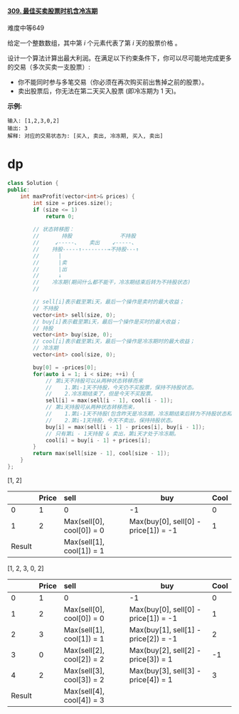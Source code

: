 #### [309. 最佳买卖股票时机含冷冻期](https://leetcode-cn.com/problems/best-time-to-buy-and-sell-stock-with-cooldown/)

难度中等649

给定一个整数数组，其中第 *i* 个元素代表了第 *i* 天的股票价格 。

设计一个算法计算出最大利润。在满足以下约束条件下，你可以尽可能地完成更多的交易（多次买卖一支股票）:

- 你不能同时参与多笔交易（你必须在再次购买前出售掉之前的股票）。
- 卖出股票后，你无法在第二天买入股票 (即冷冻期为 1 天)。

**示例:**

```
输入: [1,2,3,0,2]
输出: 3 
解释: 对应的交易状态为: [买入, 卖出, 冷冻期, 买入, 卖出]
```



# dp

```c++
class Solution {
public:
    int maxProfit(vector<int>& prices) {
        int size = prices.size();
        if (size <= 1)
            return 0;
      
        // 状态转移图：
        //       持股               不持股
        //     ↙-----、   卖出    ↙-----、
        //    持股-----↑--------→不持股---↑
        //      |                                                       
        //      |卖                                                     
        //      |出                                                  
        //      ↓                                                     
        //    冷冻期(期间什么都不能干，冷冻期结束后转为不持股状态) 
        //

        // sell[i]表示截至第i天，最后一个操作是卖时的最大收益；
        // 不持股
        vector<int> sell(size, 0);
        // buy[i]表示截至第i天，最后一个操作是买时的最大收益；
        // 持股
        vector<int> buy(size, 0);
        // cool[i]表示截至第i天，最后一个操作是冷冻期时的最大收益；
        // 冷冻期
        vector<int> cool(size, 0);

        buy[0] = -prices[0];
        for(auto i = 1; i < size; ++i) {
            // 第i天不持股可以从两种状态转移而来
            //    1.第i-1天不持股，今天仍不买股票，保持不持股状态。
            //    2.冷冻期结束了，但是今天不买股票。
            sell[i] = max(sell[i - 1], cool[i - 1]);
            // 第i天持股可从两种状态转移而来，
            //    1.第i-1天不持股(包含昨天是冷冻期，冷冻期结束后转为不持股状态和昨天本身就不持股这两种情况)，今天买股票。
            //    2.第i-1天持股，今天不卖出，保持持股状态。
            buy[i] = max(sell[i - 1] - prices[i], buy[i - 1]);
            // 只有第i - 1天持股 & 卖出，第i天才处于冷冻期。
            cool[i] = buy[i - 1] + prices[i];
        }
        return max(sell[size - 1], cool[size - 1]);
    }
};
```



[1, 2]

|        | Price | sell                      | buy                                  | Cool |
| ------ | ----- | :------------------------ | ------------------------------------ | ---- |
| 0      | 1     | 0                         | -1                                   | 0    |
| 1      | 2     | Max(sell[0], cool[0]) = 0 | Max(buy[0], sell[0] - price[1]) = -1 | 1    |
| Result |       | Max(sell[1], cool[1]) = 1 |                                      |      |



[1, 2, 3, 0, 2]

|        | Price | sell                      | buy                                  | Cool |
| ------ | ----- | :------------------------ | ------------------------------------ | ---- |
| 0      | 1     | 0                         | -1                                   | 0    |
| 1      | 2     | Max(sell[0], cool[0]) = 0 | Max(buy[0], sell[0] - price[1]) = -1 | 1    |
| 2      | 3     | Max(sell[1], cool[1]) = 1 | Max(buy[1], sell[1] - price[2]) = -1 | 2    |
| 3      | 0     | Max(sell[2], cool[2]) = 2 | Max(buy[2], sell[2] - price[3]) = 1  | -1   |
| 4      | 2     | Max(sell[3], cool[3]) = 2 | Max(buy[3], sell[3] - price[4]) = 1  | 3    |
| Result |       | Max(sell[4], cool[4]) = 3 |                                      |      |

